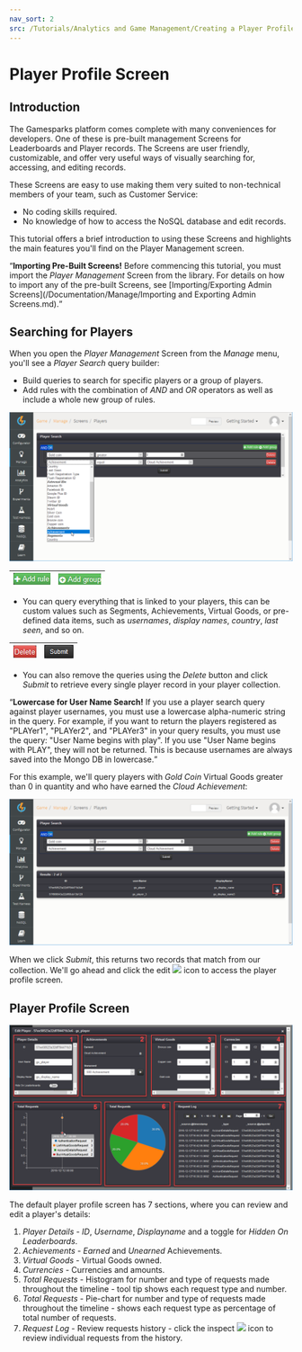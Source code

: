 ```yaml
---
nav_sort: 2
src: /Tutorials/Analytics and Game Management/Creating a Player Profile Screen.md
---
```


# Player Profile Screen

## Introduction

The Gamesparks platform comes complete with many conveniences for developers. One of these is pre-built management Screens for Leaderboards and Player records. The Screens are user friendly, customizable, and offer very useful ways of visually searching for, accessing, and editing records.

These Screens are easy to use making them very suited to non-technical members of your team, such as Customer Service:
* No coding skills required.
* No knowledge of how to access the NoSQL database and edit records.

This tutorial offers a brief introduction to using these Screens and highlights the main features you'll find on the Player Management screen.

<q>**Importing Pre-Built Screens!** Before commencing this tutorial, you must import the *Player Management* Screen from the library. For details on how to import any of the pre-built Screens, see [Importing/Exporting Admin Screens](/Documentation/Manage/Importing and Exporting Admin Screens.md).

## Searching for Players

When you open the *Player Management* Screen from the *Manage* menu, you'll see a *Player Search* query builder:
* Build queries to search for specific players or a group of players.
* Add rules with the combination of *AND* and *OR* operators as well as include a whole new group of rules.

![](img/PlayerProfileScreen/10.png)


|  ![](img/PlayerProfileScreen/11.png)  | ![](img/PlayerProfileScreen/12.png)    |
|---|---|

* You can query everything that is linked to your players, this can be custom values such as Segments, Achievements, Virtual Goods, or pre-defined data items, such as *usernames*, *display names*, *country*, *last seen*, and so on.

|  ![](img/PlayerProfileScreen/13.png)  | ![](img/PlayerProfileScreen/14.png)    |
|---|---|

* You can also remove the queries using the *Delete* button and click *Submit* to retrieve every single player record in your player collection.

<q>**Lowercase for User Name Search!** If you use a player search query against player usernames, you must use a lowercase alpha-numeric string in the query. For example, if you want to return the players registered as "PLAYer1", "PLAYer2", and "PLAYer3" in your query results, you must use the query: "User Name begins with play". If you use "User Name begins with PLAY", they will not be returned. This is because usernames are always saved into the Mongo DB in lowercase.</q>

For this example, we'll query players with *Gold Coin* Virtual Goods greater than 0 in quantity and who have earned the *Cloud Achievement*:

![](img/PlayerProfileScreen/15.png)

When we click *Submit*, this returns two records that match from our collection. We'll go ahead and click the edit ![](/img/fa/edit.png) icon to access the player profile screen.

## Player Profile Screen

![](img/PlayerProfileScreen/16.png)

The default player profile screen has 7 sections, where you can review and edit a player's details:

1. *Player Details* - *ID*, *Username*, *Displayname* and a toggle for *Hidden On Leaderboards*.
2. *Achievements* - *Earned* and *Unearned* Achievements.
3. *Virtual Goods* - Virtual Goods owned.
4. *Currencies* - Currencies and amounts.
5. *Total Requests* - Histogram for number and type of requests made throughout the timeline - tool tip shows each request type and number.
6. *Total Requests* - Pie-chart for number and type of requests made throughout the timeline - shows each request type as percentage of total number of requests.
7. *Request Log* - Review requests history - click the inspect ![](/img/fa/search.png) icon to review individual requests from the history.
